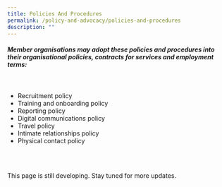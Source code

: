 ```yaml
---
title: Policies And Procedures
permalink: /policy-and-advocacy/policies-and-procedures
description: ""
---
```

##### Member organisations may adopt these policies and procedures into their organisational policies, contracts for services and employment terms:

<br>

* Recruitment policy
* Training and onboarding policy
* Reporting policy
* Digital communications policy
* Travel policy
* Intimate relationships policy
* Physical contact policy

<br><br>

This page is still developing. Stay tuned for more updates.